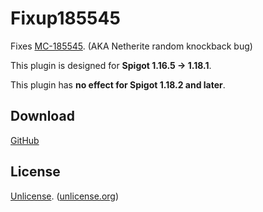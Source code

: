 # Fixup185545

Fixes [MC-185545](https://bugs.mojang.com/browse/MC-185545). (AKA Netherite random knockback bug)

This plugin is designed for **Spigot 1.16.5 -> 1.18.1**.

This plugin has **no effect for Spigot 1.18.2 and later**.

## Download

[GitHub](https://github.com/VidTu/Fixup185545/releases)

## License

[Unlicense](https://github.com/VidTu/Fixup185545/blob/main/LICENSE). ([unlicense.org](https://unlicense.org/))